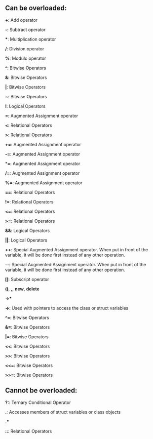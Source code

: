 ## Can be overloaded: 

**+**: Add operator

**-**: Subtract operator

**\***: Multiplication operator

**/**: Division operator

**%**: Modulo operator

**^**: Bitwise Operators

**&**: Bitwise Operators

**|**: Bitwise Operators

**~**: Bitwise Operators

**!**: Logical Operators

**=**: Augmented Assignment operator

**<**: Relational Operators

**>**: Relational Operators

**+=**: Augmented Assignment operator

**-=**: Augmented Assignment operator

***=**: Augmented Assignment operator

**/=**: Augmented Assignment operator

**%=**: Augmented Assignment operator

**==**: Relational Operators

**!=**: Relational Operators

**<=**: Relational Operators

**>=**: Relational Operators

**&&**: Logical Operators

**||**: Logical Operators

**++**: Special Augmented Assignment operator. When put in front of the variable, it will be done first instead of any other operation. 

**--**: Special Augmented Assignment operator. When put in front of the variable, it will be done first instead of any other operation. 

**[]**: Subscript operator

**()**, 
**,**, 
**new**, 
**delete**

**->\***

**->**: Used with pointers to access the class or struct variables

**^=**: Bitwise Operators

**&=**: Bitwise Operators

**|=**: Bitwise Operators

**<<**: Bitwise Operators

**>>**: Bitwise Operators

**<<=**: Bitwise Operators

**>>=**: Bitwise Operators

## Cannot be overloaded: 

**?:**: Ternary Conditional Operator

**.**: Accesses members of struct variables or class objects

**.\***

**::**: Relational Operators